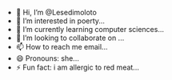 - 👋 Hi, I’m @Lesedimoloto
- 👀 I’m interested in poerty...
- 🌱 I’m currently learning computer sciences...
- 💞️ I’m looking to collaborate on ...
- 📫 How to reach me email...
- 😄 Pronouns: she...
- ⚡ Fun fact: i am allergic to red meat...

<!---
Lesedimoloto/Lesedimoloto is a ✨ special ✨ repository because its `README.md` (this file) appears on your GitHub profile.
You can click the Preview link to take a look at your changes.
--->
